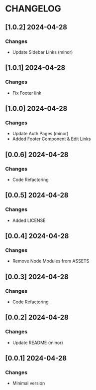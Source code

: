 # CHANGELOG

## [1.0.2] 2024-04-28
### Changes

- Update Sidebar Links (minor) 

## [1.0.1] 2024-04-28
### Changes

- Fix Footer link 

## [1.0.0] 2024-04-28
### Changes

- Update Auth Pages (minor)
- Added Footer Component & Edit Links

## [0.0.6] 2024-04-28
### Changes

- Code Refactoring

## [0.0.5] 2024-04-28
### Changes

- Added LICENSE

## [0.0.4] 2024-04-28
### Changes

- Remove Node Modules from ASSETS

## [0.0.3] 2024-04-28
### Changes

- Code Refactoring

## [0.0.2] 2024-04-28
### Changes

- Update README (minor)

## [0.0.1] 2024-04-28
### Changes

- Minimal version
